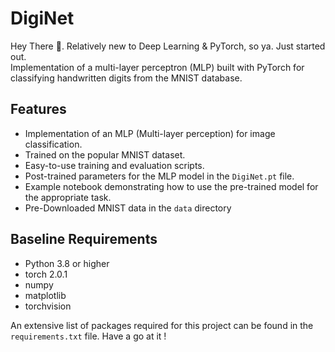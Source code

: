 # DigiNet
Hey There 👋. Relatively new to Deep Learning & PyTorch, so ya. Just started out. <br/>
Implementation of a multi-layer perceptron (MLP) built with PyTorch for classifying handwritten digits from the MNIST database.

## Features
- Implementation of an MLP (Multi-layer perception) for image classification.
- Trained on the popular MNIST dataset.
- Easy-to-use training and evaluation scripts.
- Post-trained parameters for the MLP model in the `DigiNet.pt` file.
- Example notebook demonstrating how to use the pre-trained model for the appropriate task.
- Pre-Downloaded MNIST data in the `data` directory

## Baseline Requirements
- Python 3.8 or higher
- torch 2.0.1
- numpy
- matplotlib
- torchvision

An extensive list of packages required for this project can be found in the `requirements.txt` file. 
Have a go at it !
